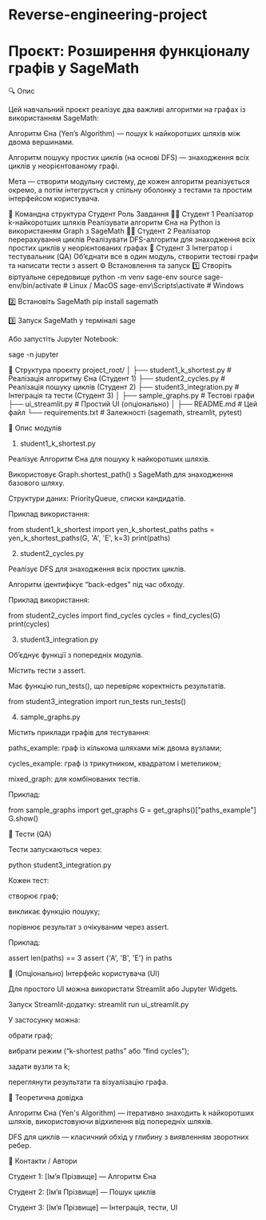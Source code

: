 # Reverse-engineering-project

# Проєкт: Розширення функціоналу графів у SageMath
🔍 Опис

Цей навчальний проєкт реалізує два важливі алгоритми на графах із використанням SageMath:

Алгоритм Єна (Yen’s Algorithm) — пошук k найкоротших шляхів між двома вершинами.

Алгоритм пошуку простих циклів (на основі DFS) — знаходження всіх циклів у неорієнтованому графі.

Мета — створити модульну систему, де кожен алгоритм реалізується окремо, а потім інтегрується у спільну оболонку з тестами та простим інтерфейсом користувача.

👥 Командна структура
Студент	Роль	Завдання
🧑‍💻 Студент 1	Реалізатор k-найкоротших шляхів	Реалізувати алгоритм Єна на Python із використанням Graph з SageMath
🧑‍🔬 Студент 2	Реалізатор перерахування циклів	Реалізувати DFS-алгоритм для знаходження всіх простих циклів у неорієнтованих графах
🧩 Студент 3	Інтегратор і тестувальник (QA)	Об’єднати все в один модуль, створити тестові графи та написати тести з assert
⚙️ Встановлення та запуск
1️⃣ Створіть віртуальне середовище
python -m venv sage-env
source sage-env/bin/activate   # Linux / MacOS
sage-env\Scripts\activate      # Windows

2️⃣ Встановіть SageMath
pip install sagemath

3️⃣ Запуск SageMath у терміналі
sage


Або запустіть Jupyter Notebook:

sage -n jupyter

🧱 Структура проєкту
project_root/
│
├── student1_k_shortest.py       # Реалізація алгоритму Єна (Студент 1)
├── student2_cycles.py           # Реалізація пошуку циклів (Студент 2)
├── student3_integration.py      # Інтеграція та тести (Студент 3)
│
├── sample_graphs.py             # Тестові графи
├── ui_streamlit.py              # Простий UI (опціонально)
│
├── README.md                    # Цей файл
└── requirements.txt             # Залежності (sagemath, streamlit, pytest)

🧩 Опис модулів
1. student1_k_shortest.py

Реалізує Алгоритм Єна для пошуку k найкоротших шляхів.

Використовує Graph.shortest_path() з SageMath для знаходження базового шляху.

Структури даних: PriorityQueue, списки кандидатів.

Приклад використання:

from student1_k_shortest import yen_k_shortest_paths
paths = yen_k_shortest_paths(G, 'A', 'E', k=3)
print(paths)

2. student2_cycles.py

Реалізує DFS для знаходження всіх простих циклів.

Алгоритм ідентифікує “back-edges” під час обходу.

Приклад використання:

from student2_cycles import find_cycles
cycles = find_cycles(G)
print(cycles)

3. student3_integration.py

Об’єднує функції з попередніх модулів.

Містить тести з assert.

Має функцію run_tests(), що перевіряє коректність результатів.

from student3_integration import run_tests
run_tests()

4. sample_graphs.py

Містить приклади графів для тестування:

paths_example: граф із кількома шляхами між двома вузлами;

cycles_example: граф із трикутником, квадратом і метеликом;

mixed_graph: для комбінованих тестів.

Приклад:

from sample_graphs import get_graphs
G = get_graphs()["paths_example"]
G.show()

🧪 Тести (QA)

Тести запускаються через:

python student3_integration.py


Кожен тест:

створює граф;

викликає функцію пошуку;

порівнює результат з очікуваним через assert.

Приклад:

assert len(paths) == 3
assert {'A', 'B', 'E'} in paths

🎨 (Опціонально) Інтерфейс користувача (UI)

Для простого UI можна використати Streamlit або Jupyter Widgets.

Запуск Streamlit-додатку:
streamlit run ui_streamlit.py


У застосунку можна:

обрати граф;

вибрати режим (“k-shortest paths” або “find cycles”);

задати вузли та k;

переглянути результати та візуалізацію графа.

🧠 Теоретична довідка

Алгоритм Єна (Yen's Algorithm) — ітеративно знаходить k найкоротших шляхів, використовуючи відхилення від попередніх шляхів.

DFS для циклів — класичний обхід у глибину з виявленням зворотних ребер.

💬 Контакти / Автори

Студент 1: [Ім’я Прізвище] — Алгоритм Єна

Студент 2: [Ім’я Прізвище] — Пошук циклів

Студент 3: [Ім’я Прізвище] — Інтеграція, тести, UI
